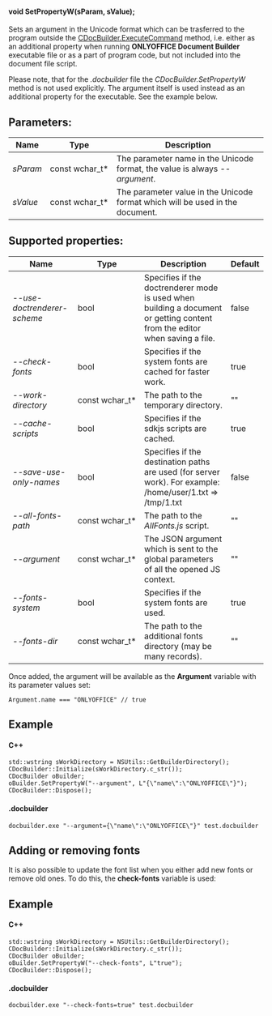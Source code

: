 #### void SetPropertyW(sParam, sValue);

Sets an argument in the Unicode format which can be trasferred to the program outside the [CDocBuilder.ExecuteCommand](/docbuilder/integrationapi/c/cdocbuilder/executecommand) method, i.e. either as an additional property when running **ONLYOFFICE Document Builder** executable file or as a part of program code, but not included into the document file script.

Please note, that for the *.docbuilder* file the *CDocBuilder.SetPropertyW* method is not used explicitly. The argument itself is used instead as an additional property for the executable. See the example below.

## Parameters:

| Name     | Type             | Description                                                                   |
| -------- | ---------------- | ----------------------------------------------------------------------------- |
| *sParam* | const wchar\_t\* | The parameter name in the Unicode format, the value is always *--argument*.   |
| *sValue* | const wchar\_t\* | The parameter value in the Unicode format which will be used in the document. |

## Supported properties:

| Name                        | Type             | Description                                                                                                                | Default |
| --------------------------- | ---------------- | -------------------------------------------------------------------------------------------------------------------------- | ------- |
| *--use-doctrenderer-scheme* | bool             | Specifies if the doctrenderer mode is used when building a document or getting content from the editor when saving a file. | false   |
| *--check-fonts*             | bool             | Specifies if the system fonts are cached for faster work.                                                                  | true    |
| *--work-directory*          | const wchar\_t\* | The path to the temporary directory.                                                                                       | ""      |
| *--cache-scripts*           | bool             | Specifies if the sdkjs scripts are cached.                                                                                 | true    |
| *--save-use-only-names*     | bool             | Specifies if the destination paths are used (for server work). For example: /home/user/1.txt => /tmp/1.txt                 | false   |
| *--all-fonts-path*          | const wchar\_t\* | The path to the *AllFonts.js* script.                                                                                      | ""      |
| *--argument*                | const wchar\_t\* | The JSON argument which is sent to the global parameters of all the opened JS context.                                     | ""      |
| *--fonts-system*            | bool             | Specifies if the system fonts are used.                                                                                    | true    |
| *--fonts-dir*               | const wchar\_t\* | The path to the additional fonts directory (may be many records).                                                          | ""      |

Once added, the argument will be available as the **Argument** variable with its parameter values set:

```
Argument.name === "ONLYOFFICE" // true
```

## Example

#### C++

```
std::wstring sWorkDirectory = NSUtils::GetBuilderDirectory();
CDocBuilder::Initialize(sWorkDirectory.c_str());
CDocBuilder oBuilder;
oBuilder.SetPropertyW("--argument", L"{\"name\":\"ONLYOFFICE\"}");
CDocBuilder::Dispose();
```

#### .docbuilder

```
docbuilder.exe "--argument={\"name\":\"ONLYOFFICE\"}" test.docbuilder
```

## Adding or removing fonts

It is also possible to update the font list when you either add new fonts or remove old ones. To do this, the **check-fonts** variable is used:

## Example

#### C++

```
std::wstring sWorkDirectory = NSUtils::GetBuilderDirectory();
CDocBuilder::Initialize(sWorkDirectory.c_str());
CDocBuilder oBuilder;
oBuilder.SetPropertyW("--check-fonts", L"true");
CDocBuilder::Dispose();
```

#### .docbuilder

```
docbuilder.exe "--check-fonts=true" test.docbuilder
```
